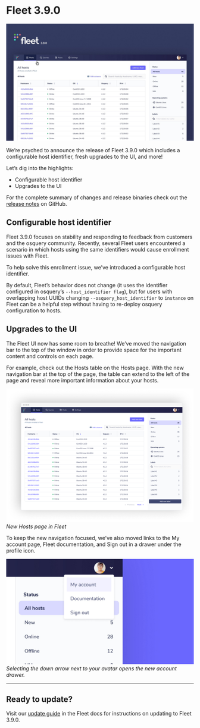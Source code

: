 # Fleet 3.9.0

![Fleet 3.9.0](../website/assets/images/articles/fleet-3.9.0-cover-700x437@2x.jpg)

We’re psyched to announce the release of Fleet 3.9.0 which includes a configurable host identifier, fresh upgrades to the UI, and more!

Let’s dig into the highlights:

- Configurable host identifier
- Upgrades to the UI

For the complete summary of changes and release binaries check out the [release notes](https://github.com/fleetdm/fleet/releases/tag/3.9.0) on GitHub.

## Configurable host identifier

Fleet 3.9.0 focuses on stability and responding to feedback from customers and the osquery community. Recently, several Fleet users encountered a scenario in which hosts using the same identifiers would cause enrollment issues with Fleet.

To help solve this enrollment issue, we’ve introduced a configurable host identifier.

By default, Fleet’s behavior does not change (it uses the identifier configured in osquery’s `--host_identifier flag`), but for users with overlapping host UUIDs changing `--osquery_host_identifier` to `instance` on Fleet can be a helpful step without having to re-deploy osquery configuration to hosts.

## Upgrades to the UI

The Fleet UI now has some room to breathe! We’ve moved the navigation bar to the top of the window in order to provide space for the important content and controls on each page.

For example, check out the Hosts table on the Hosts page. With the new navigation bar at the top of the page, the table can extend to the left of the page and reveal more important information about your hosts.

![New Hosts page in Fleet](../website/assets/images/articles/fleet-3.9.0-1-684x488@2x.png)
_New Hosts page in Fleet_

To keep the new navigation focused, we’ve also moved links to the My account page, Fleet documentation, and Sign out in a drawer under the profile icon.

![Selecting the down arrow next to your avatar opens the new account drawer](../website/assets/images/articles/fleet-3.9.0-2-700x393@2x.jpg)
_Selecting the down arrow next to your avatar opens the new account drawer._

---

## Ready to update?

Visit our [update guide](https://fleetdm.com/docs/using-fleet/updating-fleet) in the Fleet docs for instructions on updating to Fleet 3.9.0.

<meta name="category" value="releases">
<meta name="authorFullName" value="Noah Talerman">
<meta name="authorGitHubUsername" value="noahtalerman">
<meta name="publishedOn" value="2021-03-10">
<meta name="articleTitle" value="Fleet 3.9.0">
<meta name="articleImageUrl" value="../website/assets/images/articles/fleet-3.9.0-cover-1600x900@2x.jpg">